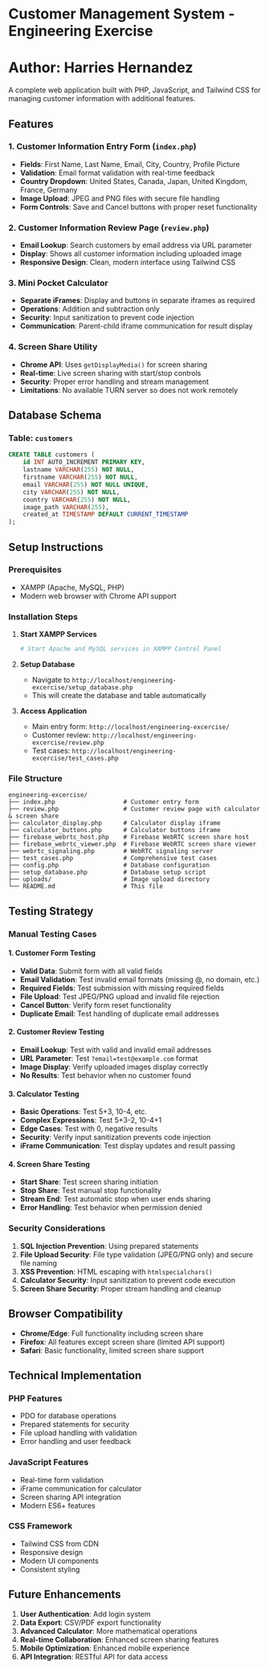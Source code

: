 # Customer Management System - Engineering Exercise
# Author: Harries Hernandez

A complete web application built with PHP, JavaScript, and Tailwind CSS for managing customer information with additional features.

## Features

### 1. Customer Information Entry Form (`index.php`)
- **Fields**: First Name, Last Name, Email, City, Country, Profile Picture
- **Validation**: Email format validation with real-time feedback
- **Country Dropdown**: United States, Canada, Japan, United Kingdom, France, Germany
- **Image Upload**: JPEG and PNG files with secure file handling
- **Form Controls**: Save and Cancel buttons with proper reset functionality

### 2. Customer Information Review Page (`review.php`)
- **Email Lookup**: Search customers by email address via URL parameter
- **Display**: Shows all customer information including uploaded image
- **Responsive Design**: Clean, modern interface using Tailwind CSS

### 3. Mini Pocket Calculator
- **Separate iFrames**: Display and buttons in separate iframes as required
- **Operations**: Addition and subtraction only
- **Security**: Input sanitization to prevent code injection
- **Communication**: Parent-child iframe communication for result display

### 4. Screen Share Utility
- **Chrome API**: Uses `getDisplayMedia()` for screen sharing
- **Real-time**: Live screen sharing with start/stop controls
- **Security**: Proper error handling and stream management
- **Limitations**: No available TURN server so does not work remotely

## Database Schema

### Table: `customers`
```sql
CREATE TABLE customers (
    id INT AUTO_INCREMENT PRIMARY KEY,
    lastname VARCHAR(255) NOT NULL,
    firstname VARCHAR(255) NOT NULL,
    email VARCHAR(255) NOT NULL UNIQUE,
    city VARCHAR(255) NOT NULL,
    country VARCHAR(255) NOT NULL,
    image_path VARCHAR(255),
    created_at TIMESTAMP DEFAULT CURRENT_TIMESTAMP
);
```

## Setup Instructions

### Prerequisites
- XAMPP (Apache, MySQL, PHP)
- Modern web browser with Chrome API support

### Installation Steps

1. **Start XAMPP Services**
   ```bash
   # Start Apache and MySQL services in XAMPP Control Panel
   ```

2. **Setup Database**
   - Navigate to `http://localhost/engineering-excercise/setup_database.php`
   - This will create the database and table automatically

3. **Access Application**
   - Main entry form: `http://localhost/engineering-excercise/`
   - Customer review: `http://localhost/engineering-excercise/review.php`
   - Test cases: `http://localhost/engineering-excercise/test_cases.php`

### File Structure
```
engineering-excercise/
├── index.php                   # Customer entry form
├── review.php                  # Customer review page with calculator & screen share
├── calculator_display.php      # Calculator display iframe
├── calculator_buttons.php      # Calculator buttons iframe
├── firebase_webrtc_host.php    # Firebase WebRTC screen share host
├── firebase_webrtc_viewer.php  # Firebase WebRTC screen share viewer
├── webrtc_signaling.php        # WebRTC signaling server
├── test_cases.php              # Comprehensive test cases
├── config.php                  # Database configuration
├── setup_database.php          # Database setup script
├── uploads/                    # Image upload directory
└── README.md                   # This file
```

## Testing Strategy

### Manual Testing Cases

#### 1. Customer Form Testing
- **Valid Data**: Submit form with all valid fields
- **Email Validation**: Test invalid email formats (missing @, no domain, etc.)
- **Required Fields**: Test submission with missing required fields
- **File Upload**: Test JPEG/PNG upload and invalid file rejection
- **Cancel Button**: Verify form reset functionality
- **Duplicate Email**: Test handling of duplicate email addresses

#### 2. Customer Review Testing
- **Email Lookup**: Test with valid and invalid email addresses
- **URL Parameter**: Test `?email=test@example.com` format
- **Image Display**: Verify uploaded images display correctly
- **No Results**: Test behavior when no customer found

#### 3. Calculator Testing
- **Basic Operations**: Test 5+3, 10-4, etc.
- **Complex Expressions**: Test 5+3-2, 10-4+1
- **Edge Cases**: Test with 0, negative results
- **Security**: Verify input sanitization prevents code injection
- **iFrame Communication**: Test display updates and result passing

#### 4. Screen Share Testing
- **Start Share**: Test screen sharing initiation
- **Stop Share**: Test manual stop functionality
- **Stream End**: Test automatic stop when user ends sharing
- **Error Handling**: Test behavior when permission denied

### Security Considerations

1. **SQL Injection Prevention**: Using prepared statements
2. **File Upload Security**: File type validation (JPEG/PNG only) and secure file naming
3. **XSS Prevention**: HTML escaping with `htmlspecialchars()`
4. **Calculator Security**: Input sanitization to prevent code execution
5. **Screen Share Security**: Proper stream handling and cleanup

## Browser Compatibility

- **Chrome/Edge**: Full functionality including screen share
- **Firefox**: All features except screen share (limited API support)
- **Safari**: Basic functionality, limited screen share support

## Technical Implementation

### PHP Features
- PDO for database operations
- Prepared statements for security
- File upload handling with validation
- Error handling and user feedback

### JavaScript Features
- Real-time form validation
- iFrame communication for calculator
- Screen sharing API integration
- Modern ES6+ features

### CSS Framework
- Tailwind CSS from CDN
- Responsive design
- Modern UI components
- Consistent styling

## Future Enhancements

1. **User Authentication**: Add login system
2. **Data Export**: CSV/PDF export functionality
3. **Advanced Calculator**: More mathematical operations
4. **Real-time Collaboration**: Enhanced screen sharing features
5. **Mobile Optimization**: Enhanced mobile experience
6. **API Integration**: RESTful API for data access
